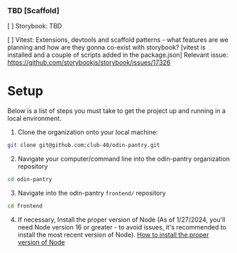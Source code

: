 ### TBD [Scaffold]

[ ] Storybook: TBD

[ ] Vitest: Extensions, devtools and scaffold patterns - what features are we planning and how are they gonna co-exist with storybook? [vitest is installed and a couple of scripts added in the package.json]
Relevant issue: https://github.com/storybookjs/storybook/issues/17326

# Setup

Below is a list of steps you must take to get the project up and running in a local environment.

1. Clone the organization onto your local machine:

```bash
git clone git@github.com:club-40/odin-pantry.git
```

2. Navigate your computer/command line into the odin-pantry organization repository

```bash
cd odin-pantry
```

3. Navigate into the odin-pantry `frontend/` repository

```bash
cd frontend
```

4. If necessary, Install the proper version of Node (As of 1/27/2024, you'll need Node version 16 or greater - to avoid issues, it's recommended to install the most recent version of Node). [How to install the proper version of Node]()